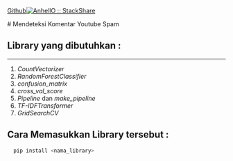 <p align="justify">
  <a href="https://github.com/ronaldj220/detecting-comment-youtube-spam">
    Github<img src="http://img.shields.io/badge/tech-stack-0690fa.svg?style=flat" alt="AnhellO :: StackShare" />
  </a>
</p>
<!-- [Click Me](https://github.com/ronaldj220/detecting-comment-youtube-spam) -->
# Mendeteksi Komentar Youtube Spam

## Library yang dibutuhkan : 

---

1. _CountVectorizer_
2. _RandomForestClassifier_
3. _confusion_matrix_
4. _cross_val_score_
5. _Pipeline_ dan _make_pipeline_
6. _TF-IDFTransformer_
7. _GridSearchCV_

## Cara Memasukkan Library tersebut :

```bash
  pip install <nama_library>
```
